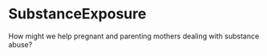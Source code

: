 # SubstanceExposure
 How might we help pregnant and parenting mothers dealing with substance abuse?

